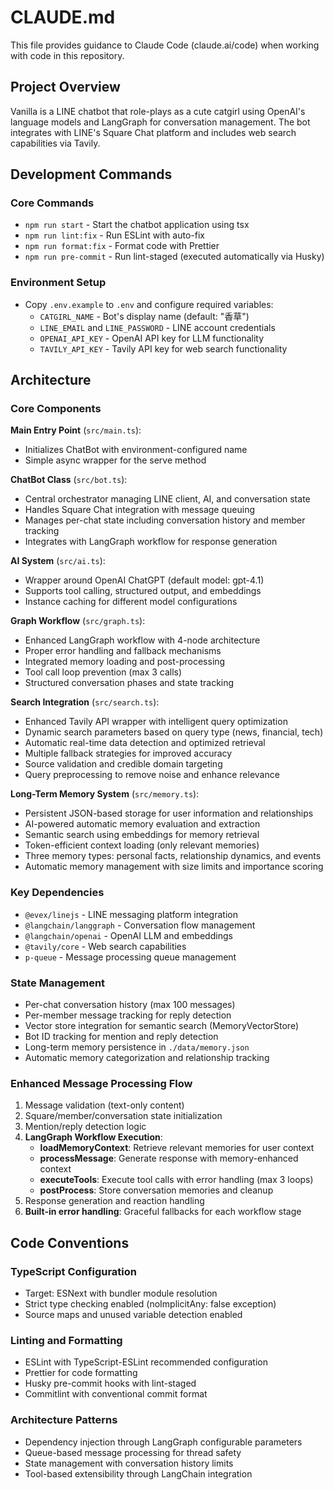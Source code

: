 # CLAUDE.md

This file provides guidance to Claude Code (claude.ai/code) when working with code in this repository.

## Project Overview

Vanilla is a LINE chatbot that role-plays as a cute catgirl using OpenAI's language models and LangGraph for conversation management. The bot integrates with LINE's Square Chat platform and includes web search capabilities via Tavily.

## Development Commands

### Core Commands

- `npm run start` - Start the chatbot application using tsx
- `npm run lint:fix` - Run ESLint with auto-fix
- `npm run format:fix` - Format code with Prettier
- `npm run pre-commit` - Run lint-staged (executed automatically via Husky)

### Environment Setup

- Copy `.env.example` to `.env` and configure required variables:
  - `CATGIRL_NAME` - Bot's display name (default: "香草")
  - `LINE_EMAIL` and `LINE_PASSWORD` - LINE account credentials
  - `OPENAI_API_KEY` - OpenAI API key for LLM functionality
  - `TAVILY_API_KEY` - Tavily API key for web search functionality

## Architecture

### Core Components

**Main Entry Point** (`src/main.ts`):

- Initializes ChatBot with environment-configured name
- Simple async wrapper for the serve method

**ChatBot Class** (`src/bot.ts`):

- Central orchestrator managing LINE client, AI, and conversation state
- Handles Square Chat integration with message queuing
- Manages per-chat state including conversation history and member tracking
- Integrates with LangGraph workflow for response generation

**AI System** (`src/ai.ts`):

- Wrapper around OpenAI ChatGPT (default model: gpt-4.1)
- Supports tool calling, structured output, and embeddings
- Instance caching for different model configurations

**Graph Workflow** (`src/graph.ts`):

- Enhanced LangGraph workflow with 4-node architecture
- Proper error handling and fallback mechanisms
- Integrated memory loading and post-processing
- Tool call loop prevention (max 3 calls)
- Structured conversation phases and state tracking

**Search Integration** (`src/search.ts`):

- Enhanced Tavily API wrapper with intelligent query optimization
- Dynamic search parameters based on query type (news, financial, tech)
- Automatic real-time data detection and optimized retrieval
- Multiple fallback strategies for improved accuracy
- Source validation and credible domain targeting
- Query preprocessing to remove noise and enhance relevance

**Long-Term Memory System** (`src/memory.ts`):

- Persistent JSON-based storage for user information and relationships
- AI-powered automatic memory evaluation and extraction
- Semantic search using embeddings for memory retrieval
- Token-efficient context loading (only relevant memories)
- Three memory types: personal facts, relationship dynamics, and events
- Automatic memory management with size limits and importance scoring

### Key Dependencies

- `@evex/linejs` - LINE messaging platform integration
- `@langchain/langgraph` - Conversation flow management
- `@langchain/openai` - OpenAI LLM and embeddings
- `@tavily/core` - Web search capabilities
- `p-queue` - Message processing queue management

### State Management

- Per-chat conversation history (max 100 messages)
- Per-member message tracking for reply detection
- Vector store integration for semantic search (MemoryVectorStore)
- Bot ID tracking for mention and reply detection
- Long-term memory persistence in `./data/memory.json`
- Automatic memory categorization and relationship tracking

### Enhanced Message Processing Flow

1. Message validation (text-only content)
2. Square/member/conversation state initialization
3. Mention/reply detection logic
4. **LangGraph Workflow Execution**:
   - **loadMemoryContext**: Retrieve relevant memories for user context
   - **processMessage**: Generate response with memory-enhanced context
   - **executeTools**: Execute tool calls with error handling (max 3 loops)
   - **postProcess**: Store conversation memories and cleanup
5. Response generation and reaction handling
6. **Built-in error handling**: Graceful fallbacks for each workflow stage

## Code Conventions

### TypeScript Configuration

- Target: ESNext with bundler module resolution
- Strict type checking enabled (noImplicitAny: false exception)
- Source maps and unused variable detection enabled

### Linting and Formatting

- ESLint with TypeScript-ESLint recommended configuration
- Prettier for code formatting
- Husky pre-commit hooks with lint-staged
- Commitlint with conventional commit format

### Architecture Patterns

- Dependency injection through LangGraph configurable parameters
- Queue-based message processing for thread safety
- State management with conversation history limits
- Tool-based extensibility through LangChain integration
